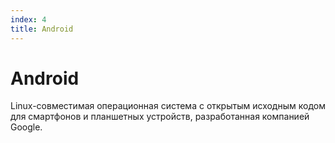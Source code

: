 ```yaml
---
index: 4
title: Android
---
```

# Android

Linux-совместимая операционная система с открытым исходным кодом для смартфонов и планшетных устройств, разработанная компанией Google.
